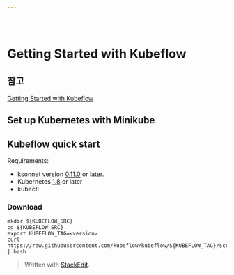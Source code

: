 ```yaml
---


---
```


<h1 id="getting-started-with-kubeflow">Getting Started with Kubeflow</h1>
<h2 id="참고">참고</h2>
<p><a href="https://www.kubeflow.org/docs/started/getting-started/">Getting Started with Kubeflow</a></p>
<h2 id="set-up-kubernetes-with-minikube">Set up Kubernetes with Minikube</h2>
<h2 id="kubeflow-quick-start">Kubeflow quick start</h2>
<p>Requirements:</p>
<ul>
<li>ksonnet version  <a href="https://ksonnet.io/#get-started">0.11.0</a>  or later.</li>
<li>Kubernetes  <a href="https://kubernetes.io/docs/imported/release/notes/">1.8</a>  or later</li>
<li>kubectl</li>
</ul>
<h3 id="download">Download</h3>
<pre class=" language-shell"><code class="prism  language-shell">mkdir ${KUBEFLOW_SRC}
cd ${KUBEFLOW_SRC}
export KUBEFLOW_TAG=&lt;version&gt;
curl https://raw.githubusercontent.com/kubeflow/kubeflow/${KUBEFLOW_TAG}/scripts/download.sh | bash
</code></pre>
<blockquote>
<p>Written with <a href="https://stackedit.io/">StackEdit</a>.</p>
</blockquote>

